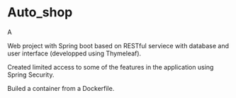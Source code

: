 # Auto_shop
A 

Web project with Spring boot based on RESTful serviece with database and user interface (developped using Thymeleaf).

Created limited access to some of the features in the application using Spring Security.

Builed a container from a Dockerfile.
